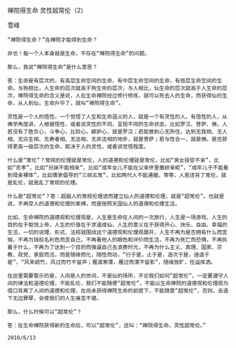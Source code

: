 禅院得生命 灵性超常伦（2）

雪峰


    “禅院得生命？”在禅院才能得到生命？

    非也！每一个人本身就是生命，不存在“禅院得生命”的问题。

    那么，我说“禅院得生命”是什么意思？

    答：生命是有层次的，有高层生命空间的生命，有中层生命空间的生命，有低层生命空间的生命。与狗相比，人生命的层次就高于狗生命的层次，与人相比，仙生命的层次就高于人生命的层次，禅院得生命的含义是说，人在生命禅院经过修行修炼，就可以死去人的生命，而获得仙的生命，从人到仙，生命升华了，就叫“禅院得生命”。

    灵性是一个人的悟性，一个觉悟了人生和生命涵义的人，就是一个有灵性的人，有悟性的人，从佛学角度讲，人根据悟性，或者说灵性的不同，呈现不同的生命状态，比如罗汉、菩萨、佛，人若没有了胜负心，斗争心，比较心，嫉妒心，就是罗汉；若能做到心无所住，达到无我相、无人相、无众生相、无寿者相、无法相、无非法相的地步，就是菩萨；若与性合一，就是佛。是否获得更高一级层次的生命，取决于人的灵性，或者说觉悟程度。

    什么是“常伦”？常规的伦理就是常伦，人的道德和伦理就是常伦，比如“男女授受不亲”，比如“忠孝”，比如“兄妹不能相亲”，比如“成年女儿不能在父亲怀里撒娇亲昵”，“成年儿子不能看到母亲裸体”，比如儒家倡导的“三纲五常”，比如两代人不能通婚，等等，人若违背了常伦，就是乱伦，就是乱了常规的伦理。

    什么是“超常论”？答：超越人的常规伦理进而建立仙人的道德和伦理，就是“超常伦”。也就是说，不再受人的道德和伦理的束缚，而是按照天国仙人的道德和伦理生活。

    比如，生命禅院的道德观和伦理观是，人生是生命在人间的一次旅行，人生是一场游戏，人生的目的在于取悦上帝，人生的价值在于求道成仙，人生的意义在于获得开心、快乐、自由、幸福的生活，一切的说理、形式、法规就围绕这个道德观和伦理观展开，人生不再为是否拥有什么而苦恼，不再为钱权名利色而苦自己，不再看他人的眼色和评价而生活，不再为死亡而恐惧，不再执着于什么，不再为了达到一个目的而强逼自己去浪费时光，不再为什么主义、真理、国家、宗教、政党、家庭而活，而是随缘而化，随性而动，“行于是，止于是，造次于是，逍遥于是”，“风来疏竹，风过而竹不留声；雁渡寒潭，雁过而潭不留影”，随缘放旷，任运挥洒。

    在这里需要警示的是，人间是人的世间，不是仙的场所，不论我们如何“超常伦”，一定要遵守人间的律法和道德伦理，不能乱伦，我们不能随便“超常伦”，不能以生命禅院的道德观和伦理观为借口背离了人间的道德和伦理，在尚未获得禅院生命的前提下，不能随意“超常伦”，否则，会造下无边罪孽，会使我们的人生痛苦不堪。

    那么，什么时候可以“超常伦”？

    答：在生命禅院获得新的生命后，可以“超常伦”，这叫：“禅院得生命，灵性超常伦。”

    2010/6/13



